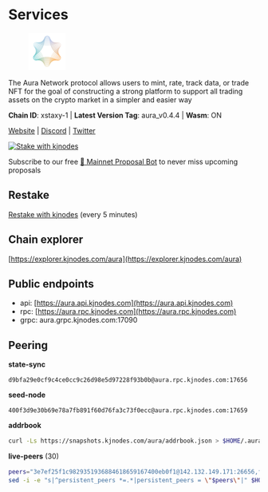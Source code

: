# Services

<figure><img src="https://raw.githubusercontent.com/kj89/cosmos-images/main/logos/aura.png" alt=""><figcaption></figcaption></figure>

The Aura Network protocol allows users to mint, rate, track data,  or trade NFT for the goal of constructing a strong platform to  support all trading assets on the crypto market in a simpler and easier way

**Chain ID**: xstaxy-1 | **Latest Version Tag**: aura_v0.4.4 | **Wasm**: ON

[Website](https://aura.network) | [Discord](https://discord.gg/hpvF5QcWRf) | [Twitter](https://twitter.com/AuraNetworkHQ)

[![Stake with kjnodes](https://i.ibb.co/cr44Q8j/button-stake-with-kjnodes.png)](https://restake.app/aura/auravaloper17q4k3j6kcslrcuxtj9mxdcgez7kw7jdma8ykjs)

Subscribe to our free [🤖 Mainnet Proposal Bot](https://t.me/kjnodes_proposal_bot) to never miss upcoming proposals

## Restake

[Restake with kjnodes](https://restake.app/aura/auravaloper17q4k3j6kcslrcuxtj9mxdcgez7kw7jdma8ykjs) (every 5 minutes)
## Chain explorer
[https://explorer.kjnodes.com/aura](https://explorer.kjnodes.com/aura)

## Public endpoints

* api: [https://aura.api.kjnodes.com](https://aura.api.kjnodes.com)
* rpc: [https://aura.rpc.kjnodes.com](https://aura.rpc.kjnodes.com)
* grpc: aura.grpc.kjnodes.com:17090

## Peering

**state-sync**

```text
d9bfa29e0cf9c4ce0cc9c26d98e5d97228f93b0b@aura.rpc.kjnodes.com:17656
```

**seed-node**

```text
400f3d9e30b69e78a7fb891f60d76fa3c73f0ecc@aura.rpc.kjnodes.com:17659
```

**addrbook**
```bash
curl -Ls https://snapshots.kjnodes.com/aura/addrbook.json > $HOME/.aura/config/addrbook.json
```

**live-peers** (30)
```bash
peers="3e7ef25f1c9829351936884618659167400eb0f1@142.132.149.171:26656,f0c43af5395c36e41fcf7526c05d3c44e97b9499@185.165.241.20:26666,3e05f2b0fdd750511dbff9d3f6a47d3bc3d4b1f0@141.95.204.81:61456,1584b3aa3969def4a9f70555b3b442d334053e94@148.113.159.22:10156,d9bfa29e0cf9c4ce0cc9c26d98e5d97228f93b0b@65.109.88.38:17656,ed15ae05f17dd4e672eec0a96c38364d063b68dc@65.108.6.45:60756,670c0c23a1196e706e058133fbbb156f7f33b352@5.9.95.147:26656,dce07d176e5ba4cfdc7b806eb80eabab162a09d0@45.76.213.229:26656,10b4cb9cbd7d3dae1aacc97355c1269ce5e36c57@93.190.141.68:21056,63a90346040657406ddc48a2679e3bfbe17f717a@65.108.195.29:51656,34d759895c5a451488db34c686e74cb954d86723@65.108.135.212:26656,a859027129ee2524b57c43b9ecbe3bcc4d120efb@195.3.222.183:26656,a19b89ebbf7331f435b8ef100ce501d2377922ea@209.126.116.182:26656,7885a9e940b45b9a2183488ca3a901b043b6ed67@144.76.40.53:21756,b6a0d0d030f35ffffcfe92e72ea13933c1adbe62@116.202.174.253:21656,0599779759ed60e12ed39a94cd02d303ba10d591@95.214.52.174:36656,0179528068da0dfaf61005cf5aa28793ca42b129@85.25.74.163:26656,f43c7c9a194ee5a97665a9aad8f887fdbb75e4ca@65.109.225.86:46656,c2215f1673d21a7462f38bf7fbd16f8567393f7c@13.251.159.166:26656,fa474fe8f7159c9699fb39acb2925702f0474502@141.95.157.139:10156,e46238ddcf2113b70f59b417994c375e2d67e265@71.236.119.108:40656,1f536bba1e1922d8920ab742afd8c78b447c68b2@194.163.178.191:26676,ed68064620cebd196f56335bf801144efa9fb5ef@185.22.232.82:26656,a60a9f3400cb978b313ad5a47d59f6c518ef2a04@3.135.201.61:26656,d09fbac9fa84809f7ca34a40030bea2e87e77caf@148.113.6.190:26656,71bb73be4f030e47b813350ee32076ee43c67c27@134.209.111.108:26656,edbd221ceecf4e0234fb60d617a025c6b0e56bf0@178.250.154.15:36656,c9c0b28dcf2db5f0e7b756986d3326d62ba47e78@144.126.147.58:26656,57406c041d38af3bac9acdcb2b4bdc90dc7a8852@88.99.164.158:26656,aec1624fad0adf47f9b4f7300dcb8bd4d63567f1@57.128.20.163:21756"
sed -i -e "s|^persistent_peers *=.*|persistent_peers = \"$peers\"|" $HOME/.aura/config/config.toml
```
